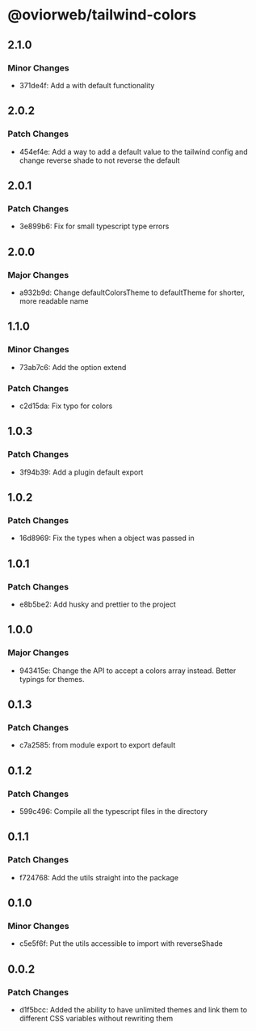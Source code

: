 # @oviorweb/tailwind-colors

## 2.1.0

### Minor Changes

- 371de4f: Add a with default functionality

## 2.0.2

### Patch Changes

- 454ef4e: Add a way to add a default value to the tailwind config and change reverse shade to not reverse the default

## 2.0.1

### Patch Changes

- 3e899b6: Fix for small typescript type errors

## 2.0.0

### Major Changes

- a932b9d: Change defaultColorsTheme to defaultTheme for shorter, more readable name

## 1.1.0

### Minor Changes

- 73ab7c6: Add the option extend

### Patch Changes

- c2d15da: Fix typo for colors

## 1.0.3

### Patch Changes

- 3f94b39: Add a plugin default export

## 1.0.2

### Patch Changes

- 16d8969: Fix the types when a object was passed in

## 1.0.1

### Patch Changes

- e8b5be2: Add husky and prettier to the project

## 1.0.0

### Major Changes

- 943415e: Change the API to accept a colors array instead. Better typings for themes.

## 0.1.3

### Patch Changes

- c7a2585: from module export to export default

## 0.1.2

### Patch Changes

- 599c496: Compile all the typescript files in the directory

## 0.1.1

### Patch Changes

- f724768: Add the utils straight into the package

## 0.1.0

### Minor Changes

- c5e5f6f: Put the utils accessible to import with reverseShade

## 0.0.2

### Patch Changes

- d1f5bcc: Added the ability to have unlimited themes and link them to different CSS variables without rewriting them
